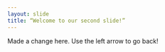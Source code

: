 ```yaml
---
layout: slide
title: “Welcome to our second slide!”
---
```

Made a change here.
Use the left arrow to go back!
